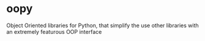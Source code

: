 # oopy
Object Oriented libraries for Python, that simplify the use other libraries with an extremely featurous OOP interface
